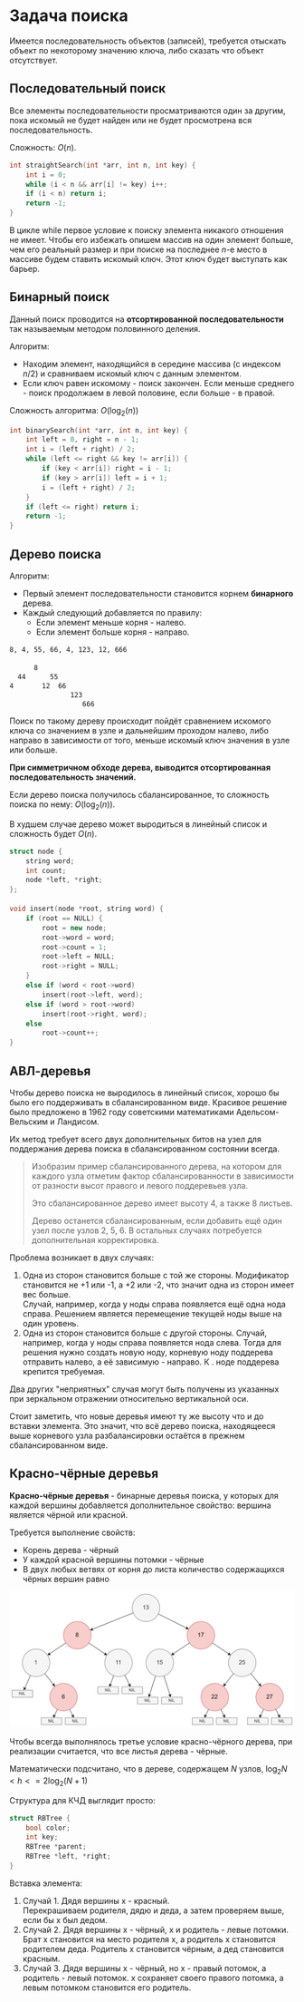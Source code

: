# Задача поиска

Имеется последовательность объектов (записей), требуется отыскать объект по некоторому значению ключа, либо сказать что объект отсутствует.

## Последовательный поиск

Все элементы последовательности просматриваются один за другим, пока искомый не будет найден или не будет просмотрена вся последовательность.

Сложность: $O(n)$.

```cpp
int straightSearch(int *arr, int n, int key) {
	int i = 0;
	while (i < n && arr[i] != key) i++;
	if (i < n) return i;
	return -1;
}
```

В цикле while первое условие к поиску элемента никакого отношения не имеет. Чтобы его избежать опишем массив на один элемент больше, чем его реальный размер и при поиске на последнее $n$-е место в массиве будем ставить искомый ключ. Этот ключ будет выступать как барьер.

## Бинарный поиск

Данный поиск проводится на **отсортированной последовательности** так называемым методом половинного деления.

Алгоритм:

- Находим элемент, находящийся в середине массива (с индексом $n/2$) и сравниваем искомый ключ с данным элементом.
- Если ключ равен искомому - поиск закончен. Если меньше среднего - поиск продолжаем в левой половине, если больше - в правой.

Сложность алгоритма: $O(\log_2(n))$

```cpp
int binarySearch(int *arr, int n, int key) {
	int left = 0, right = n - 1;
	int i = (left + right) / 2;
	while (left <= right && key != arr[i]) {
		if (key < arr[i]) right = i - 1;
		if (key > arr[i]) left = i + 1;
		i = (left + right) / 2;
	}
	if (left <= right) return i;
	return -1;
}
```


## Дерево поиска

Алгоритм:

- Первый элемент последовательности становится корнем **бинарного** дерева.
- Каждый следующий добавляется по правилу: 
	- Если элемент меньше корня - налево.
	- Если элемент больше корня - направо.

```
8, 4, 55, 66, 4, 123, 12, 666

      8
  44      55
4       12  66
               123
                  666
```

Поиск по такому дереву происходит пойдёт сравнением искомого ключа со значением в узле и дальнейшим проходом налево, либо направо в зависимости от того, меньше искомый ключ значения в узле или больше.

**При симметричном обходе дерева, выводится отсортированная последовательность значений.**

Если дерево поиска получилось сбалансированное, то сложность поиска по нему: $O(\log_2(n))$.

В худшем случае дерево может выродиться в линейный список и сложность будет $O(n)$.

```cpp
struct node {
	string word;
	int count;
	node *left, *right;
};

void insert(node *root, string word) {
	if (root == NULL) {
		root = new node;
		root->word = word;
		root->count = 1;
		root->left = NULL;
		root->right = NULL;
	}
	else if (word < root->word)
		insert(root->left, word);
	else if (word > root->word)
		insert(root->right, word);
	else
		root->count++;
}
```

## АВЛ-деревья

Чтобы дерево поиска не выродилось в линейный список, хорошо бы было его поддерживать в сбалансированном виде. Красивое решение было предложено в 1962 году советскими математиками Адельсом-Вельским и Ландисом.

Их метод требует всего двух дополнительных битов на узел для поддержания дерева поиска в сбалансированном состоянии всегда.

> Изобразим пример сбалансированного дерева, на котором для каждого узла отметим фактор сбалансированности в зависимости от разности высот правого и левого поддеревьев узла.
> 
> Это сбалансированное дерево имеет высоту 4, а также 8 листьев.
> 
> Дерево останется сбалансированным, если добавить ещё один узел после узлов 2, 5, 6. В остальных случаях потребуется дополнительная корректировка.

Проблема возникает в двух случаях:

1. Одна из сторон становится больше с той же стороны. Модификатор становится не +1 или -1, а +2 или -2, что значит одна из сторон имеет вес больше.  
   Случай, например, когда у ноды справа появляется ещё одна нода справа.
   Решением является перемещение текущей ноды выше на один уровень.
2. Одна из сторон становится больше с другой стороны.
   Случай, например, когда у ноды справа появляется нода слева.
   Тогда для решения нужно создать новую ноду, корневую ноду поддерева отправить налево, а её зависимую - направо. К . ноде поддерева крепится требуемая.

Два других "неприятных" случая могут быть получены из указанных при зеркальном отражении относительно вертикальной оси.

Стоит заметить, что новые деревья имеют ту же высоту что и до вставки элемента. Это значит, что всё дерево поиска, находящееся выше корневого узла разбалансировки остаётся в прежнем сбалансированном виде.

## Красно-чёрные деревья

**Красно-чёрные деревья** - бинарные деревья поиска, у которых для каждой вершины добавляется дополнительное свойство: вершина является чёрной или красной.

Требуется выполнение свойств:

- Корень дерева - чёрный
- У каждой красной вершины потомки - чёрные
- В двух любых ветвях от корня до листа количество содержащихся чёрных вершин равно

![Pasted image 20240402162407.png](../../Pasted%20image%2020240402162407.png#)

Чтобы всегда выполнялось третье условие красно-чёрного дерева, при реализации считается, что все листья дерева - чёрные.

Математически подсчитано, что в дереве, содержащем $N$ узлов, $\log_2{N} < h <= 2\log_2{(N+1)}$

Структура для КЧД выглядит просто:

```cpp
struct RBTree {
	bool color;
	int key;
	RBTree *parent;
	RBTree *left, *right;
}
```

Вставка элемента:
1. Случай 1. Дядя вершины x - красный.  
   Перекрашиваем родителя, дядю и деда, а затем проверяем выше, если бы x был дедом.
2. Случай 2. Дядя вершины x - чёрный, x и родитель - левые потомки.
   Брат x становится на место родителя x, а родитель x становится родителем деда. Родитель x становится чёрным, а дед становится красным.
3. Случай 3. Дядя вершины x - чёрный, но x - правый потомок, а родитель - левый потомок.
   x сохраняет своего правого потомка, а левым потомком становится его родитель.